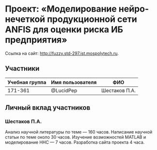 # Проект: «Моделирование нейро-нечеткой продукционной сети ANFIS для оценки риска ИБ предприятия»

Ссылка на сайт: http://fuzzy.std-297.ist.mospolytech.ru.

## Участники

| Учебная группа | Имя пользователя | ФИО                      |
|----------------|------------------|--------------------------|
| 171-361        | @LucidPep       | Шестаков П.А.             |


## Личный вклад участников

### Шестаков П.А.

Анализ научной литературы по теме — 160 часов. Написание научной статьи по теме около 30 часов. Изучение возможностей MATLAB и моделирование ННС — 7 часов. Разработка сайта
проекта 4 часа.
